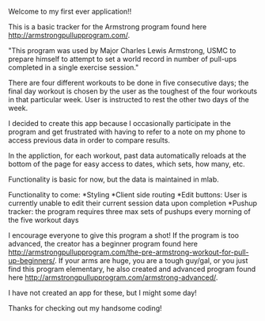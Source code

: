 Welcome to my first ever application!!

This is a basic tracker for the Armstrong program found here http://armstrongpullupprogram.com/.

"This program was used by Major Charles Lewis Armstrong, USMC to prepare himself to attempt to set a world record in number of pull-ups completed in a single exercise session."

There are four different workouts to be done in five consecutive days; the final day workout is chosen by the user as the toughest of the four workouts in that particular week. User is instructed to rest the other two days of the week.

I decided to create this app because I occasionally participate in the program and get frustrated with having to refer to a note on my phone to access previous data in order to compare results.

In the appliction, for each workout, past data automatically reloads at the bottom of the page for easy access to dates, which sets, how many, etc.

Functionality is basic for now, but the data is maintained in mlab.

Functionality to come:
*Styling
*Client side routing
*Edit buttons: User is currently unable to edit their current session data upon completion
*Pushup tracker: the program requires three max sets of pushups every morning of the five workout days

I encourage everyone to give this program a shot! If the program is too advanced, the creator has a beginner program found here http://armstrongpullupprogram.com/the-pre-armstrong-workout-for-pull-up-beginners/. 
If your arms are huge, you are a tough guy/gal, or you just find this program elementary, he also created and advanced program found here http://armstrongpullupprogram.com/armstrong-advanced/.

I have not created an app for these, but I might some day! 

Thanks for checking out my handsome coding!

